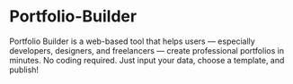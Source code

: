 # Portfolio-Builder
Portfolio Builder is a web-based tool that helps users — especially developers, designers, and freelancers — create professional portfolios in minutes. No coding required. Just input your data, choose a template, and publish!
